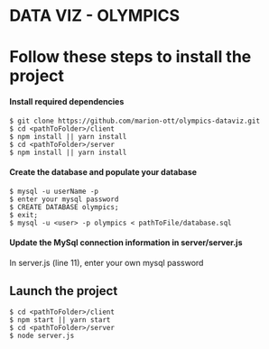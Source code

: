 # DATA VIZ - OLYMPICS

# Follow these steps to install the project 

#### Install required dependencies
```shell
$ git clone https://github.com/marion-ott/olympics-dataviz.git
$ cd <pathToFolder>/client
$ npm install || yarn install
$ cd <pathToFolder>/server
$ npm install || yarn install
```

#### Create the database and populate your database
```shell
$ mysql -u userName -p
$ enter your mysql password
$ CREATE DATABASE olympics;
$ exit;
$ mysql -u <user> -p olympics < pathToFile/database.sql
```

#### Update the MySql connection information in server/server.js
In server.js (line 11), enter your own mysql password


## Launch the project
```shell
$ cd <pathToFolder>/client
$ npm start || yarn start
$ cd <pathToFolder>/server
$ node server.js
```

